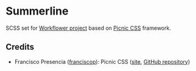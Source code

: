 # Summerline
SCSS set for [Workflower project](https://github.com/therealdevelopers/workflower "Workflower project") based on [Picnic CSS](https://github.com/franciscop/picnic "Picnic CSS") framework.

## Credits
- Francisco Presencia ([franciscop](https://github.com/franciscop)): Picnic CSS ([site](https://picnicss.com/), [GitHub repository](https://github.com/franciscop/picnic))

